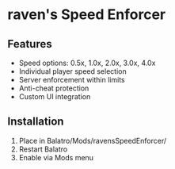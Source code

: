 # raven's Speed Enforcer

## Features
- Speed options: 0.5x, 1.0x, 2.0x, 3.0x, 4.0x
- Individual player speed selection
- Server enforcement within limits
- Anti-cheat protection
- Custom UI integration

## Installation
1. Place in Balatro/Mods/ravensSpeedEnforcer/
2. Restart Balatro
3. Enable via Mods menu